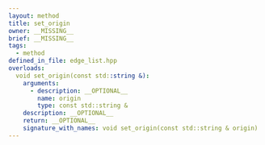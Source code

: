```yaml
---
layout: method
title: set_origin
owner: __MISSING__
brief: __MISSING__
tags:
  - method
defined_in_file: edge_list.hpp
overloads:
  void set_origin(const std::string &):
    arguments:
      - description: __OPTIONAL__
        name: origin
        type: const std::string &
    description: __OPTIONAL__
    return: __OPTIONAL__
    signature_with_names: void set_origin(const std::string & origin)
---
```

